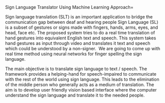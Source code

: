Sign Language Translator Using Machine Learning Approach=

Sign language translation (SLT) is an important application to bridge the communication gap between deaf and hearing people
Sign Language (SL) is a subset of gestures or signs made with fingers, hands, arms, eyes, and head, face etc.
The proposed system tries to do a real time translation of hand gestures into equivalent English text and speech. This system takes hand gestures as input through video and translates it text  and speech which could be understood by a non-signer. 
We are going to come up with real time method using neural networks for finger spelling the sign language.


The main objective is to translate sign language to text / speech.
The framework provides a helping-hand for speech-impaired to communicate with the rest of the world using sign language. 
This leads to the elimination of the middle person who generally acts as a medium of translation.
The aim is to develop user friendly vision based interface where the computer understand the sign language and translate it to the needed people.
